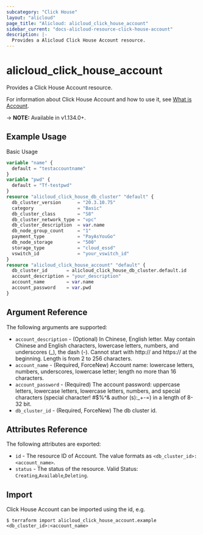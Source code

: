 ```yaml
---
subcategory: "Click House"
layout: "alicloud"
page_title: "Alicloud: alicloud_click_house_account"
sidebar_current: "docs-alicloud-resource-click-house-account"
description: |-
  Provides a Alicloud Click House Account resource.
---
```


# alicloud\_click\_house\_account

Provides a Click House Account resource.

For information about Click House Account and how to use it, see [What is Account](https://www.alibabacloud.com/product/clickhouse).

-> **NOTE:** Available in v1.134.0+.

## Example Usage

Basic Usage

```terraform
variable "name" {
  default = "testaccountname"
}
variable "pwd" {
  default = "Tf-testpwd"
}
resource "alicloud_click_house_db_cluster" "default" {
  db_cluster_version      = "20.3.10.75"
  category                = "Basic"
  db_cluster_class        = "S8"
  db_cluster_network_type = "vpc"
  db_cluster_description  = var.name
  db_node_group_count     = "1"
  payment_type            = "PayAsYouGo"
  db_node_storage         = "500"
  storage_type            = "cloud_essd"
  vswitch_id              = "your_vswitch_id"
}
resource "alicloud_click_house_account" "default" {
  db_cluster_id       = alicloud_click_house_db_cluster.default.id
  account_description = "your_description"
  account_name        = var.name
  account_password    = var.pwd
}

```

## Argument Reference

The following arguments are supported:

* `account_description` - (Optional) In Chinese, English letter. May contain Chinese and English characters, lowercase letters, numbers, and underscores (_), the dash (-). Cannot start with http:// and https:// at the beginning. Length is from 2 to 256 characters.
* `account_name` - (Required, ForceNew) Account name: lowercase letters, numbers, underscores, lowercase letter; length no more than 16 characters.
* `account_password` - (Required) The account password: uppercase letters, lowercase letters, lowercase letters, numbers, and special characters (special character! #$%^& author (s):_+-=) in a length of 8-32 bit.
* `db_cluster_id` - (Required, ForceNew) The db cluster id.

## Attributes Reference

The following attributes are exported:

* `id` - The resource ID of Account. The value formats as `<db_cluster_id>:<account_name>`.
* `status` - The status of the resource. Valid Status: `Creating`,`Available`,`Deleting`.

## Import

Click House Account can be imported using the id, e.g.

```
$ terraform import alicloud_click_house_account.example <db_cluster_id>:<account_name>
```
